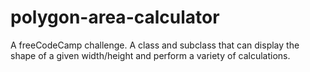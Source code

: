 # polygon-area-calculator
A freeCodeCamp challenge. A class and subclass that can display the shape of a given width/height and perform a variety of calculations.
